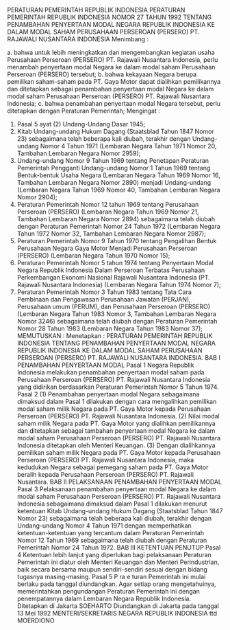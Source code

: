  PERATURAN PEMERINTAH REPUBLIK INDONESIA PERATURAN PEMERINTAH REPUBLIK INDONESIA NOMOR 27 TAHUN 1992 TENTANG PENAMBAHAN PENYERTAAN MODAL NEGARA REPUBLIK INDONESIA KE DALAM MODAL SAHAM PERUSAHAAN PERSEROAN (PERSERO) PT. RAJAWALI NUSANTARA INDONESIA
Menimbang :

a. bahwa untuk lebih meningkatkan dan mengembangkan kegiatan usaha Perusahaan Perseroan (PERSERO) PT. Rajawali Nusantara Indonesia, perlu menambah penyertaan modal Negara ke dalam modal saham Perusahaan Perseroan (PERSERO) tersebut;
b. bahwa kekayaan Negara berupa pemilikan saham-saham pada PT. Gaya Motor dapat dialihkan pemilikannya dan ditetapkan sebagai penambahan penyertaan modal Negara ke dalam modal saham Perusahaan Perseroan (PERSERO) PT. Rajawali Nusantara Indonesia;
c. bahwa penambahan penyertaan modal Negara tersebut, perlu ditetapkan dengan Peraturan Pemerintah;
Mengingat :

1. Pasal 5 ayat (2) Undang-Undang Dasar 1945;
2. Kitab Undang-undang Hukum Dagang (Staatsblad Tahun 1847 Nomor 23) sebagaimana telah beberapa kali diubah, terakhir dengan Undang-undang Nomor 4 Tahun 1971 (Lembaran Negara Tahun 1971 Nomor 20, Tambahan Lembaran Negara Nomor 2959);
3. Undang-undang Nomor 9 Tahun 1969 tentang Penetapan Peraturan Pemerintah Pengganti Undang-undang Nomor 1 Tahun 1969 tentang Bentuk-bentuk Usaha Negara (Lembaran Negara Tahun 1969 Nomor 16, Tambahan Lembaran Negara Nomor 2890) menjadi Undang-undang (Lembaran Negara Tahun 1969 Nomor 40, Tambahan Lembaran Negara Nomor 2904);
4. Peraturan Pemerintah Nomor 12 tahun 1969 tentang Perusahaan Perseroan (PERSERO) (Lembaran Negara Tahun 1969 Nomor 21, Tambahan Lembaran Negara Nomor 2894) sebagaimana telah diubah dengan Peraturan Pemerintah Nomor 24 Tahun 1972 (Lembaran Negara Tahun 1972 Nomor 32, Tambahan Lembaran Negara Nomor 2987);
5. Peraturan Pemerintah Nomor 9 Tahun 1970 tentang Pengalihan Bentuk Perusahaan Negara Gaya Motor Menjadi Perusahaan Perseroan (PERSERO) (Lembaran Negara Tahun 1970 Nomor 15);
6. Peraturan Pemerintah Nomor 5 tahun 1974 tentang Penyertaan Modal Negara Republik Indonesia Dalam Perseroan Terbatas Perusahaan Perkembangan Ekonomi Nasional Rajawali Nusantara Indonesia (PT. Rajawali Nusantara Indonesia) (Lembaran Negara Tahun 1974 Nomor 7);
7. Peraturan Pemerintah Nomor 3 Tahun 1983 tentang Tata Cara Pembinaan dan Pengawasan Perusahaan Jawatan (PERJAN), Perusahaan umum (PERUM), dan Perusahaan Perseroan (PERSERO) (Lembaran Negara Tahun 1983 Nomor 3, Tambahan Lembaran Negara Nomor 3246) sebagaimana telah diubah dengan Peraturan Pemerintah Nomor 28 Tahun 1983 (Lembaran Negara Tahun 1983 Nomor 37);
MEMUTUSKAN :
 Menetapkan : PERATURAN PEMERINTAH REPUBLIK INDONESIA TENTANG PENAMBAHAN PENYERTAAN MODAL NEGARA REPUBLIK INDONESIA KE DALAM MODAL SAHAM PERUSAHAAN PERSEROAN (PERSERO) PT. RAJAWALI NUSANTARA INDONESIA.
BAB I PENAMBAHAN PENYERTAAN MODAL
Pasal 1
Negara Republik Indonesia melakukan penambahan penyertaan modal saham pada Perusahaan Perseroan (PERSERO) PT. Rajawali Nusantara Indonesia yang didirikan berdasarkan Peraturan Pemerintah Nomor 5 Tahun 1974.
Pasal 2
(1) Penambahan penyertaan modal Negara sebagaimana dimaksud dalam Pasal 1 dilakukan dengan cara mengalihkan pemilikan modal saham milik Negara pada PT. Gaya Motor kepada Perusahaan Perseroan (PERSERO) PT. Rajawali Nusantara Indonesia.
(2) Nilai modal saham milik Negara pada PT. Gaya Motor yang dialihkan pemilikannya dan ditetapkan sebagai tambahan penyertaan modal Negara ke dalam modal saham Perusahaan Perseroan (PERSERO) PT. Rajawali Nusantara Indonesia ditetapkan oleh Menteri Keuangan.
(3) Dengan dialihkannya pemilikan saham milik Negara pada PT. Gaya Motor kepada Perusahaan Perseroan (PERSERO) PT. Rajawali Nusantara Indonesia, maka kedudukan Negara sebagai pemegang saham pada PT. Gaya Motor beralih kepada Perusahaan Perseroan (PERSERO) PT. Rajawali Nusantara.
BAB II PELAKSANAAN PENAMBAHAN PENYERTAAN MODAL
Pasal 3
Pelaksanaan penambahan penyertaan modal Negara ke dalam modal saham Perusahaan Perseroan (PERSERO) PT. Rajawali Nusantara Indonesia sebagaimana dimaksud dalam Pasal 1 dilakukan menurut ketentuan Kitab Undang-undang Hukum Dagang (Staatsblad Tahun 1847 Nomor 23) sebagaimana telah beberapa kali diubah, terakhir dengan Undang-undang Nomor 4 Tahun 1971 dengan memperhatikan ketentuan-ketentuan yang tercantum dalam Peraturan Pemerintah Nomor 12 Tahun 1969 sebagaimana telah diubah dengan Peraturan Pemerintah Nomor 24 Tahun 1972.
BAB III KETENTUAN PENUTUP
Pasal 4
Ketentuan lebih lanjut yang diperlukan bagi pelaksanaan Peraturan Pemerintah ini diatur oleh Menteri Keuangan dan Menteri Perindustrian, baik secara bersama maupun sendiri-sendiri sesuai dengan bidang tugasnya masing-masing.
Pasal 5
P ra e turan Pemerintah ini mulai berlaku pada tanggal diundangkan.
Agar setiap orang mengetahuinya, memerintahkan pengundangan Peraturan Pemerintah ini dengan penempatannya dalam Lembaran Negara Republik Indonesia. Ditetapkan di Jakarta SOEHARTO Diundangkan di Jakarta pada tanggal 13 Mei 1992 MENTERI/SEKRETARIS NEGARA REPUBLIK INDONESIA ttd MOERDIONO